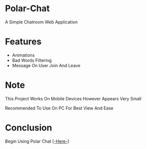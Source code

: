 # Polar-Chat
A Simple Chatroom Web Application

# Features
* Animations
* Bad Words Filtering
* Message On User Join And Leave

# Note
This Project Works On Mobile Devices However Appears Very Small

Recommended To Use On PC For Best View And Ease

# Conclusion
Begin Using Polar Chat [[-Here-]](https://polar-chat.polar-69.repl.co/)
